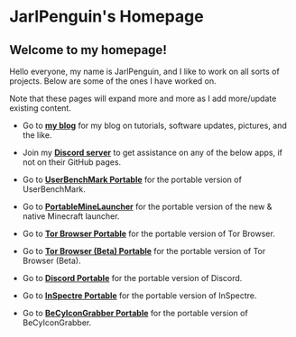 # JarlPenguin's Homepage
## Welcome to my homepage!

Hello everyone, my name is JarlPenguin, and I like to work on all sorts of projects. Below are some of the ones I have worked on.

Note that these pages will expand more and more as I add more/update existing content.

- Go to [**my blog**](https://jarlpenguin.blogspot.com) for my blog on tutorials, software updates, pictures, and the like.

- Join my [**Discord server**](https://discord.gg/VVuZHqT) to get assistance on any of the below apps, if not on their GitHub pages.

- Go to [**UserBenchMark Portable**](https://JarlPenguin.github.io/UserBenchMarkPortable) for the portable version of UserBenchMark.

- Go to [**PortableMineLauncher**](https://JarlPenguin.github.io/PortableMineLauncher) for the portable version of the new & native Minecraft launcher.

- Go to [**Tor Browser Portable**](https://JarlPenguin.github.io/TorBrowserPortable) for the portable version of Tor Browser.

- Go to [**Tor Browser (Beta) Portable**](https://JarlPenguin.github.io/TorBrowserBetaPortable) for the portable version of Tor Browser (Beta).

- Go to [**Discord Portable**](https://JarlPenguin.github.io/DiscordPortable) for the portable version of Discord.

- Go to [**InSpectre Portable**](https://JarlPenguin.github.io/InSpectrePortable) for the portable version of InSpectre.

- Go to [**BeCyIconGrabber Portable**](https://JarlPenguin.github.io/BeCyIconGrabberPortable) for the portable version of BeCyIconGrabber.
